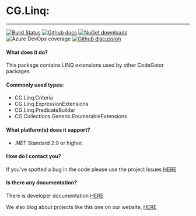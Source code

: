 # CG.Linq: 
---
[![Build Status](https://dev.azure.com/codegator/CG.Linq/_apis/build/status/CodeGator.CG.Linq?branchName=main)](https://dev.azure.com/codegator/CG.Linq/_build/latest?definitionId=32&branchName=main)
[![Github docs](https://img.shields.io/static/v1?label=Documentation&message=online&color=blue)](https://codegator.github.io/CG.Linq/index.html)
[![NuGet downloads](https://img.shields.io/nuget/dt/CG.Linq.svg?style=flat)](https://nuget.org/packages/CG.Linq)
![Azure DevOps coverage](https://img.shields.io/azure-devops/coverage/codegator/CG.Linq/32)
[![Github discussion](https://img.shields.io/badge/Discussion-online-blue)](https://github.com/CodeGator/CG.Linq/discussions)

#### What does it do?
This package contains LINQ extensions used by other CodeGator packages.

#### Commonly used types:
* CG.Linq.Criteria
* CG.Linq.ExpressionExtensions
* CG.Linq.PredicateBuilder
* CG.Collections.Generic.EnumerableExtensions

#### What platform(s) does it support?
* .NET Standard 2.0 or higher.

#### How do I contact you?
If you've spotted a bug in the code please use the project Issues [HERE](https://github.com/CodeGator/CG.Linq/issues)

#### Is there any documentation?
There is developer documentation [HERE](https://codegator.github.io/CG.Linq/)

We also blog about projects like this one on our website, [HERE](http://www.codegator.com)
